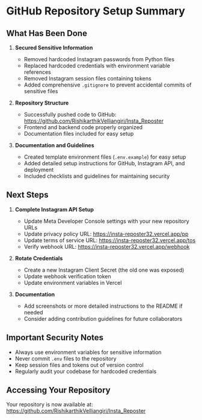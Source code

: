 # GitHub Repository Setup Summary

## What Has Been Done

1. **Secured Sensitive Information**
   - Removed hardcoded Instagram passwords from Python files
   - Replaced hardcoded credentials with environment variable references
   - Removed Instagram session files containing tokens
   - Added comprehensive `.gitignore` to prevent accidental commits of sensitive files

2. **Repository Structure**
   - Successfully pushed code to GitHub: https://github.com/RishikarthikVelliangiri/Insta_Reposter
   - Frontend and backend code properly organized
   - Documentation files included for easy setup

3. **Documentation and Guidelines**
   - Created template environment files (`.env.example`) for easy setup
   - Added detailed setup instructions for GitHub, Instagram API, and deployment
   - Included checklists and guidelines for maintaining security

## Next Steps

1. **Complete Instagram API Setup**
   - Update Meta Developer Console settings with your new repository URLs
   - Update privacy policy URL: https://insta-reposter32.vercel.app/pp
   - Update terms of service URL: https://insta-reposter32.vercel.app/tos
   - Verify webhook URL: https://insta-reposter32.vercel.app/webhook

2. **Rotate Credentials**
   - Create a new Instagram Client Secret (the old one was exposed)
   - Update webhook verification token
   - Update environment variables in Vercel

3. **Documentation**
   - Add screenshots or more detailed instructions to the README if needed
   - Consider adding contribution guidelines for future collaborators

## Important Security Notes

- Always use environment variables for sensitive information
- Never commit `.env` files to the repository
- Keep session files and tokens out of version control
- Regularly audit your codebase for hardcoded credentials

## Accessing Your Repository

Your repository is now available at:
https://github.com/RishikarthikVelliangiri/Insta_Reposter
